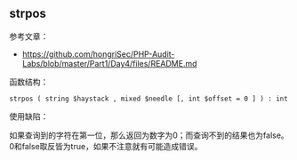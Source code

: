 ## strpos
参考文章：
- https://github.com/hongriSec/PHP-Audit-Labs/blob/master/Part1/Day4/files/README.md

函数结构：
```
strpos ( string $haystack , mixed $needle [, int $offset = 0 ] ) : int
```

使用缺陷：

如果查询到的字符在第一位，那么返回为数字为0；而查询不到的结果也为false。
0和false取反皆为true，如果不注意就有可能造成错误。